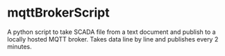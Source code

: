 # mqttBrokerScript
A python script to take SCADA file from a text document and publish to a locally hosted MQTT broker. 
Takes data line by line and publishes every 2 minutes. 